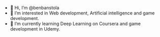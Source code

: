 - 👋 Hi, I’m @benbanstola
- 👀 I’m interested in Web development, Artificial intelligence and game development.
- 🌱 I’m currently learning Deep Learning on Coursera and game development in Udemy.

<!---
benbanstola/benbanstola is a ✨ special ✨ repository because its `README.md` (this file) appears on your GitHub profile.
You can click the Preview link to take a look at your changes.
--->
